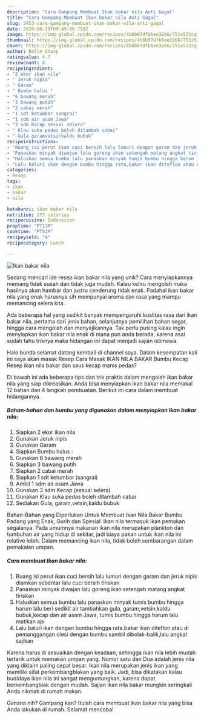 ```yaml
---
description: "Cara Gampang Membuat Ikan bakar nila Anti Gagal"
title: "Cara Gampang Membuat Ikan bakar nila Anti Gagal"
slug: 2453-cara-gampang-membuat-ikan-bakar-nila-anti-gagal
date: 2020-08-19T09:49:08.758Z
image: https://img-global.cpcdn.com/recipes/4b6b07dfb6ee3266/751x532cq70/ikan-bakar-nila-foto-resep-utama.jpg
thumbnail: https://img-global.cpcdn.com/recipes/4b6b07dfb6ee3266/751x532cq70/ikan-bakar-nila-foto-resep-utama.jpg
cover: https://img-global.cpcdn.com/recipes/4b6b07dfb6ee3266/751x532cq70/ikan-bakar-nila-foto-resep-utama.jpg
author: Belle Sharp
ratingvalue: 4.7
reviewcount: 8
recipeingredient:
- "2 ekor ikan nila"
- " Jeruk nipis"
- " Garam"
- " Bumbu halus "
- "6 bawang merah"
- "3 bawang putih"
- "2 cabai merah"
- "1 sdt ketumbar sangrai"
- "1 sdm air asam Jawa"
- "3 sdm Kecap sesuai selera"
- " Klau suka pedas boleh ditambah cabai"
- " Gula garamvetsinkaldu bubuk"
recipeinstructions:
- "Buang isi perut ikan cuci bersih lalu lumuri dengan garam dan jeruk nipis diamkan sebentar lalu cuci bersih tiriskan"
- "Panaskan minyak diwajan lalu goreng ikan setengah matang angkat tiriskan"
- "Haluskan semua bumbu lalu panaskan minyak tumis bumbu hingga harum lalu beri sedikit air tambahkan gula, garam,vetsin,kaldu bubuk,kecap dan air asam Jawa, tumis bumbu hingga harum lalu matikan api"
- "Lalu baluri ikan dengan bumbu hingga rata,bakar ikan diteflon atau di pemanggangan olesi dengan bumbu sambil dibolak-balik,lalu angkat sajikan"
categories:
- Resep
tags:
- ikan
- bakar
- nila

katakunci: ikan bakar nila 
nutrition: 273 calories
recipecuisine: Indonesian
preptime: "PT17M"
cooktime: "PT53M"
recipeyield: "4"
recipecategory: Lunch

---
```



![Ikan bakar nila](https://img-global.cpcdn.com/recipes/4b6b07dfb6ee3266/751x532cq70/ikan-bakar-nila-foto-resep-utama.jpg)

Sedang mencari ide resep ikan bakar nila yang unik? Cara menyiapkannya memang tidak susah dan tidak juga mudah. Kalau keliru mengolah maka hasilnya akan hambar dan justru cenderung tidak enak. Padahal ikan bakar nila yang enak harusnya sih mempunyai aroma dan rasa yang mampu memancing selera kita.

Ada beberapa hal yang sedikit banyak mempengaruhi kualitas rasa dari ikan bakar nila, pertama dari jenis bahan, selanjutnya pemilihan bahan segar, hingga cara mengolah dan menyajikannya. Tak perlu pusing kalau ingin menyiapkan ikan bakar nila enak di mana pun anda berada, karena asal sudah tahu triknya maka hidangan ini dapat menjadi sajian istimewa.

Halo bunda selamat datang kembali di channel saya. Dalam kesempatan kali ini saya akan masak Resep Cara Masak IKAN NILA BAKAR Bumbu Kecap Resep ikan nila bakar dan saus kecap manis pedas?


Di bawah ini ada beberapa tips dan trik praktis dalam mengolah ikan bakar nila yang siap dikreasikan. Anda bisa menyiapkan Ikan bakar nila memakai 12 bahan dan 4 langkah pembuatan. Berikut ini cara dalam membuat hidangannya.

<!--inarticleads1-->

##### Bahan-bahan dan bumbu yang digunakan dalam menyiapkan Ikan bakar nila:

1. Siapkan 2 ekor ikan nila
1. Gunakan  Jeruk nipis
1. Gunakan  Garam
1. Siapkan  Bumbu halus :
1. Gunakan 6 bawang merah
1. Siapkan 3 bawang putih
1. Siapkan 2 cabai merah
1. Siapkan 1 sdt ketumbar (sangrai)
1. Ambil 1 sdm air asam Jawa
1. Gunakan 3 sdm Kecap (sesuai selera)
1. Gunakan  Klau suka pedas boleh ditambah cabai
1. Sediakan  Gula, garam,vetsin,kaldu bubuk


Bahan-Bahan yang Diperlukan Untuk Membuat Ikan Nila Bakar Bumbu Padang yang Enak, Gurih dan Spesial. Ikan nila termasuk ikan pemakan segalanya. Pada umumnya makanan ikan nila merupakan plankton dan tumbuhan air yang hidup di sekitar, jadi biaya pakan untuk ikan nila ini relative lebih. Dalam memancing ikan nila, tidak boleh sembarangan dalam pemakaian umpan. 

<!--inarticleads2-->

##### Cara membuat Ikan bakar nila:

1. Buang isi perut ikan cuci bersih lalu lumuri dengan garam dan jeruk nipis diamkan sebentar lalu cuci bersih tiriskan
1. Panaskan minyak diwajan lalu goreng ikan setengah matang angkat tiriskan
1. Haluskan semua bumbu lalu panaskan minyak tumis bumbu hingga harum lalu beri sedikit air tambahkan gula, garam,vetsin,kaldu bubuk,kecap dan air asam Jawa, tumis bumbu hingga harum lalu matikan api
1. Lalu baluri ikan dengan bumbu hingga rata,bakar ikan diteflon atau di pemanggangan olesi dengan bumbu sambil dibolak-balik,lalu angkat sajikan


Karena harus di sesuaikan dengan keadaan, sehingga ikan nila lebih mudah tertarik untuk memakan umpan yang. Nomor satu dan Dua adalah jenis nila yang diklaim paling cepat besar. Ikan nila merupakan jenis ikan yang memiliki sifat perkembangbiakan yang baik. Jadi, bisa dikatakan kalau budidaya ikan nila ini sangat menguntungkan, karena dapat berkembangbiak dengan mudah. Sajian ikan nila bakar mungkin seringkali Anda nikmati di rumah makan. 

Gimana nih? Gampang kan? Itulah cara membuat ikan bakar nila yang bisa Anda lakukan di rumah. Selamat mencoba!
